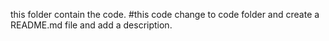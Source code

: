 this folder contain the code.
#this code change to code folder and create a README.md file and add a description.
